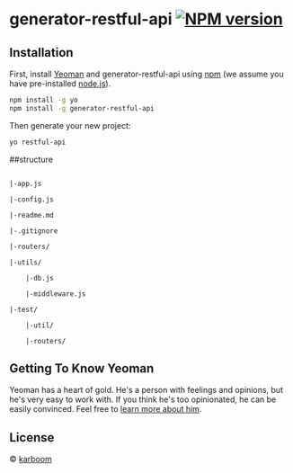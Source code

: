 # generator-restful-api [![NPM version][npm-image]][npm-url]
> 

## Installation

First, install [Yeoman](http://yeoman.io) and generator-restful-api using [npm](https://www.npmjs.com/) (we assume you have pre-installed [node.js](https://nodejs.org/)).

```bash
npm install -g yo
npm install -g generator-restful-api
```

Then generate your new project:

```bash
yo restful-api
```

##structure
```text

|-app.js

|-config.js

|-readme.md

|-.gitignore

|-routers/

|-utils/

    |-db.js
        
    |-middleware.js

|-test/

    |-util/
    
    |-routers/

```

## Getting To Know Yeoman

Yeoman has a heart of gold. He&#39;s a person with feelings and opinions, but he&#39;s very easy to work with. If you think he&#39;s too opinionated, he can be easily convinced. Feel free to [learn more about him](http://yeoman.io/).

## License

 © [karboom]()


[npm-image]: https://badge.fury.io/js/generator-restful-api.svg
[npm-url]: https://npmjs.org/package/generator-restful-api
